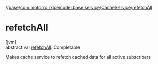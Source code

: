//[base](../../../index.md)/[com.motorro.rxlcemodel.base.service](../index.md)/[CacheService](index.md)/[refetchAll](refetch-all.md)

# refetchAll

[jvm]\
abstract val [refetchAll](refetch-all.md): Completable

Makes cache service to refetch cached data for all active subscribers
